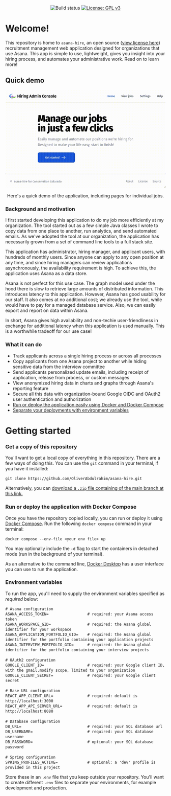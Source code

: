 <div align="center">

![Build status](https://github.com/oliverabdulrahim/asana-hire-test/actions/workflows/maven-build-test-and-report.yml/badge.svg)
[![License: GPL v3](https://img.shields.io/badge/License-GPLv3-success.svg)](https://www.gnu.org/licenses/gpl-3.0)

</div>

# Welcome!

This repository is home to `asana-hire`, an open source ([view license here](LICENSE)) recruitment management web
application designed for organizations that use Asana. This app is simple to use, lightweight, gives you insight into
your hiring process, and automates your administrative work. Read on to learn more!

## Quick demo

<div align="center">
  <img src="docs/demo.gif" alt="asana-hire demo in an animated image">
  <p>Here's a quick demo of the application, including pages for individual jobs.</p>
</div>

### Background and motivation

I first started developing this application to do my job more efficiently at my organization. The tool started out as a
few simple Java classes I wrote to copy data from one place to another, run analytics, and send automated emails. As
we've adopted the tool at our organization, the application has necessarily grown from a set of command line tools to a
full stack site.

This application has administrator, hiring manager, and applicant users, with hundreds of monthly users. Since anyone
can apply to any open position at any time, and since hiring managers can review applications asynchronously, the
availability requirement is high. To achieve this, the application uses Asana as a data store.

Asana is not perfect for this use case. The graph model used under the hood there is slow to retrieve large amounts of
distributed information. This introduces latency to this application. However, Asana has good usability for our staff.
It also comes at no additional cost; we already use the tool, while would have to pay for a managed database service.
Also, we can easily export and report on data within Asana.

In short, Asana gives high availability and non-techie user-friendliness in exchange for additional latency when this
application is used manually. This is a worthwhile tradeoff for our use case!

### What it can do

- Track applicants across a single hiring process or across all processes
- Copy applicants from one Asana project to another while hiding sensitive data from the interview committee
- Send applicants personalized update emails, including receipt of application, release from process, or custom messages
- View anonymized hiring data in charts and graphs through Asana's reporting feature
- Secure all this data with organization-bound Google OIDC and OAuth2 user authentication and authorization
- [Run or deploy the application easily using Docker and Docker Compose](#run-or-deploy-the-application-with-docker-compose)
- [Separate your deployments with environment variables](#environment-variables)

# Getting started

### Get a copy of this repository

You'll want to get a local copy of everything in this repository. There are a few ways of doing this. You can use the
`git` command in your terminal, if you have it installed:

```shell
git clone https://github.com/OliverAbdulrahim/asana-hire.git
```

Alternatively, you can
[download a `.zip` file containing of the main branch at this link.](https://github.com/OliverAbdulrahim/asana-hire/archive/refs/heads/main.zip)

### Run or deploy the application with Docker Compose

Once you have the repository copied locally, you can run or deploy it using
[Docker Compose](https://docs.docker.com/compose/). Run the following `docker compose` command in your terminal:

```shell
docker compose --env-file <your env file> up
```

You may optionally include the `-d` flag to start the containers in detached mode (run in the background of your
terminal).

As an alternative to the command line, [Docker Desktop](https://docs.docker.com/compose/install/) has a user interface
you can use to run the application.

### Environment variables

To run the app, you'll need to supply the environment variables specified as _required_ below:

```shell
# Asana configuration
ASANA_ACCESS_TOKEN=                 # required: your Asana access token
ASANA_WORKSPACE_GID=                # required: the Asana global identifier for your workspace
ASANA_APPLICATION_PORTFOLIO_GID=    # required: the Asana global identifier for the portfolio containing your application projects
ASANA_INTERVIEW_PORTFOLIO_GID=      # required: the Asana global identifier for the portfolio containing your interview projects

# OAuth2 configuration
GOOGLE_CLIENT_ID=                   # required: your Google client ID, with the gmail.modify scope, limited to your organization
GOOGLE_CLIENT_SECRET=               # required: your Google client secret

# Base URL configuration
REACT_APP_CLIENT_URL=               # required: default is http://localhost:3000
REACT_APP_API_SERVER_URL=           # required: default is http://localhost:8080

# Database configuration
DB_URL=                             # required: your SQL database url
DB_USERNAME=                        # required: your SQL database username
DB_PASSWORD=                        # optional: your SQL database password

# Spring configuration
SPRING_PROFILES_ACTIVE=             # optional: a 'dev' profile is provided in this project
```

Store these in an `.env` file that you keep outside your repository. You'll want to create different `.env` files to
separate your environments, for example development and production.
